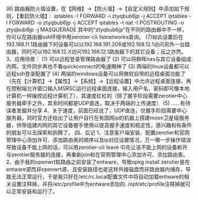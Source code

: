 (6) 路由器防火墙设置，在【网络】→【防火墙】→【自定义规则】中添加如下规则，【重启防火墙】：
iptables -I FORWARD -i ztyqbub6jp -j ACCEPT
iptables -I FORWARD -o ztyqbub6jp -j ACCEPT
iptables -t nat -I POSTROUTING -o ztyqbub6jp -j MASQUERADE
其中的“ztyqbub6jp”在不同的路由器中不一样，你可以在路由器ssh环境中用zerotier-cli listnetworks查询。
(7)如此设置后在192.168.11.1路由器下的设备可以以192.168.191.206或192.168.12.1访问另外一台路由器，同时可以192.168.12.X访问192.168.12.1路由器下的其它设备；反之亦然。
3、应用场景：
(1) 可以远程登录管理路由器了
(2) 可以将群晖nas与其它设备组成内网，文件同步再也不看quickconnect的龟速眼神了
(3) 两端的linux设备都可以远程ssh登录配置了
(4) 两端的windows设备可以用微软自带的远程桌面功能了（先在【计算机】→【属性】→【系统】→【远程设置】中允许远程桌面连接，再在控制端允许窗口输入MSRSC运行远程桌面连接，输入用户名、密码即可像本地计算机一样操控远程计算机了），其速度杠杠的（除了握手阶段需要zerotier中心服务器牵手之外，其余时间都是UDP直连，取决于两端的上传速度）
(5) ……有待读者发掘并分享
4、关于速度，前面已经说了，UDP直连，仅握手阶段需要中心服务器，同时官方还给出了让用户自行在有固网ip的机器上搭建moon卫星级服务器，供带组建内网的其它设备握手使用以提高握手速度和稳定性，感兴趣和有条件的朋友可以去探索和折腾了。
四、后记
1、注意客户端安装、配置zerotier和官网管理中心添加许可、添加路由表的顺序以及ip对应设置情况，万一哪一步操作错误导致设备不能上网的话，可以用zerotier-cli leave ID先让该不能上网的设备断开与zerotier服务器的连接，再重新join和在官网管理中心添加许可、添加路由表。
2、由于我的openwrt软路由之前安装了entware，导致opkg install zerotier是在entware源而非openwrt源，且安装路径也是这样外接磁盘而非路由器内储存，导致无法正常运行，于是我只好在/etc/rc.local配置文件中将自动加载entware的相关设置注释掉，并将/etc/profile中为entware添加的. /opt/etc/profile注释掉就可以正常安装和运行了。
